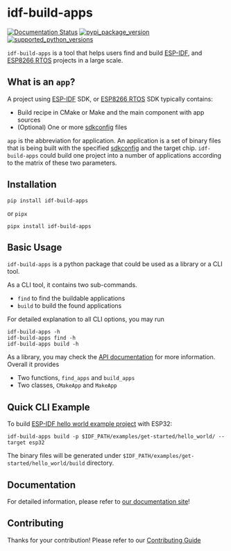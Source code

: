 # idf-build-apps

[![Documentation Status](https://readthedocs.com/projects/espressif-idf-build-apps/badge/?version=latest)](https://espressif-docs.readthedocs-hosted.com/projects/idf-build-apps/en/latest/)
[![pypi_package_version](https://img.shields.io/pypi/v/idf-build-apps)](https://pypi.org/project/idf_build_apps/)
[![supported_python_versions](https://img.shields.io/pypi/pyversions/idf-build-apps)](https://pypi.org/project/idf_build_apps/)

`idf-build-apps` is a tool that helps users find and build [ESP-IDF][esp-idf], and [ESP8266 RTOS][esp8266-rtos] projects in a large scale.

## What is an `app`?

A project using [ESP-IDF][esp-idf] SDK, or [ESP8266 RTOS][esp8266-rtos] SDK typically contains:

- Build recipe in CMake or Make and the main component with app sources
- (Optional) One or more [sdkconfig][sdkconfig] files

`app` is the abbreviation for application. An application is a set of binary files that is being built with the specified [sdkconfig][sdkconfig] and the target chip. `idf-build-apps` could build one project into a number of applications according to the matrix of these two parameters.

## Installation

```shell
pip install idf-build-apps
```

or `pipx`

```shell
pipx install idf-build-apps
```

## Basic Usage

`idf-build-apps` is a python package that could be used as a library or a CLI tool.

As a CLI tool, it contains two sub-commands.

- `find` to find the buildable applications
- `build` to build the found applications

For detailed explanation to all CLI options, you may run

```shell
idf-build-apps -h
idf-build-apps find -h
idf-build-apps build -h
```

As a library, you may check the [API documentation][api-doc] for more information. Overall it provides

- Two functions, `find_apps` and `build_apps`
- Two classes, `CMakeApp` and `MakeApp`

## Quick CLI Example

To build [ESP-IDF hello world example project][hello-world] with ESP32:

```shell
idf-build-apps build -p $IDF_PATH/examples/get-started/hello_world/ --target esp32
```

The binary files will be generated under `$IDF_PATH/examples/get-started/hello_world/build` directory.

## Documentation

For detailed information, please refer to [our documentation site][doc]!

## Contributing

Thanks for your contribution! Please refer to our [Contributing Guide](CONTRIBUTING.md)

[esp-idf]: https://github.com/espressif/esp-idf
[esp8266-rtos]: https://github.com/espressif/ESP8266_RTOS_SDK
[sdkconfig]: https://docs.espressif.com/projects/esp-idf/en/latest/esp32/api-reference/kconfig.html
[hello-world]: https://github.com/espressif/esp-idf/tree/master/examples/get-started/hello_world
[supported-targets]: https://github.com/espressif/esp-idf/tree/v5.0#esp-idf-release-and-soc-compatibility
[doc]: https://docs.espressif.com/projects/idf-build-apps/en/latest/
[api-doc]: https://docs.espressif.com/projects/idf-build-apps/en/latest/api/modules.html
